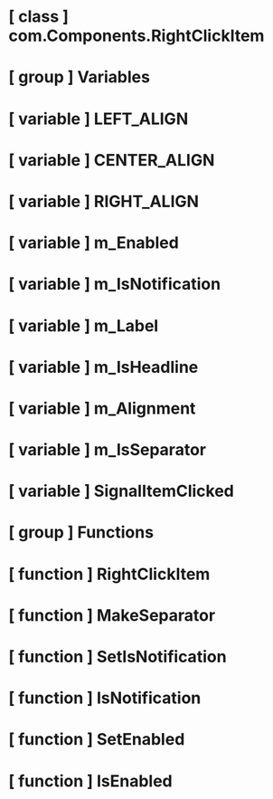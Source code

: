 # [ class ] com.Components.RightClickItem

# [ group ] Variables

# [ variable ] LEFT_ALIGN

# [ variable ] CENTER_ALIGN

# [ variable ] RIGHT_ALIGN

# [ variable ] m_Enabled

# [ variable ] m_IsNotification

# [ variable ] m_Label

# [ variable ] m_IsHeadline

# [ variable ] m_Alignment

# [ variable ] m_IsSeparator

# [ variable ] SignalItemClicked

# [ group ] Functions

# [ function ] RightClickItem

# [ function ] MakeSeparator

# [ function ] SetIsNotification

# [ function ] IsNotification

# [ function ] SetEnabled

# [ function ] IsEnabled

